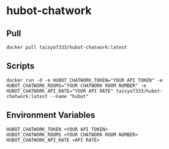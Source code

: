 # hubot-chatwork

## Pull
```
docker pull taisyo7333/hubot-chatwork:latest
```

## Scripts
```
docker run -d -e HUBOT_CHATWORK_TOKEN="YOUR API TOKEN" -e HUBOT_CHATWORK_ROOMS="YOUR CHATWORK ROOM NUMBER" -e HUBOT_CHATWORK_API_RATE="YOUR API RATE" taisyo7333/hubot-chatwork:latest --name "hubot"
```


## Environment Variables
```
HUBOT_CHATWORK_TOKEN <YOUR API TOKEN>
HUBOT_CHATWORK_ROOMS <YOUR CHATWORK ROOM NUMBER>
HUBOT_CHATWORK_API_RATE <API RATE>
```
